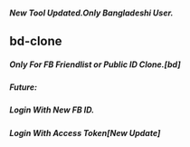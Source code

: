 ##### New Tool Updated.Only Bangladeshi User.

## bd-clone

##### Only For FB Friendlist or Public ID Clone.[bd]

##### Future:

##### Login With New FB ID.
##### Login With Access Token[New Update]
